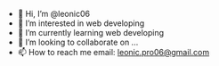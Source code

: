 - 👋 Hi, I’m @leonic06
- 👀 I’m interested in web developing
- 🌱 I’m currently learning web developing
- 💞️ I’m looking to collaborate on ...
- 📫 How to reach me email: leonic.pro06@gmail.com

<!---
leonic06/leonic06 is a ✨ special ✨ repository because its `README.md` (this file) appears on your GitHub profile.
You can click the Preview link to take a look at your changes.
--->
